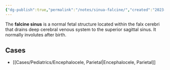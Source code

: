 ```yaml
---
{"dg-publish":true,"permalink":"/notes/sinua-falcine/","created":"2023-05-25T18:08:47.663-05:00","updated":"2023-05-25T19:22:13.606-05:00"}
---
```



The **falcine sinus** is a normal fetal structure located within the falx cerebri that drains deep cerebral venous system to the superior sagittal sinus. It normally involutes after birth.

## Cases

- [[Cases/Pediatrics/Encephalocele, Parietal\|Encephalocele, Parietal]]